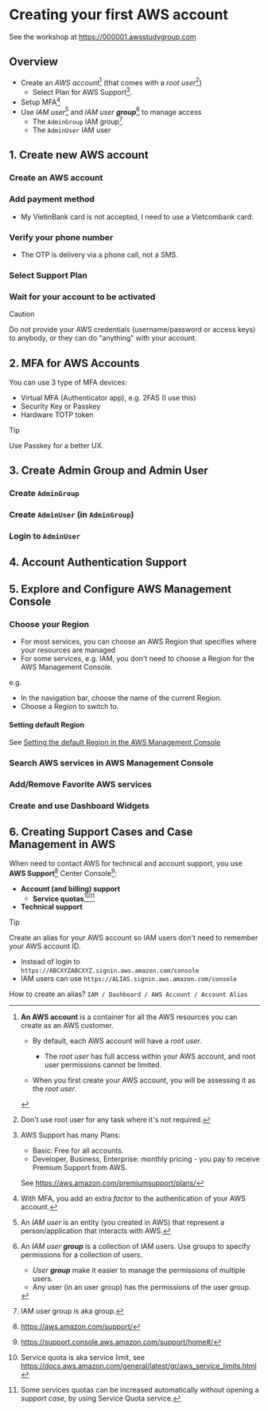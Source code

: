 # Creating your first AWS account

See the workshop at <https://000001.awsstudygroup.com>

## Overview

- Create an _AWS account_[^2] (that comes with a _root user_[^3])
  - Select Plan for AWS Support[^7].
- Setup MFA[^4]
- Use _IAM user_[^5] and _IAM user **group**_[^6] to manage access
  - The `AdminGroup` IAM group[^8]
  - The `AdminUser` IAM user

## 1. Create new AWS account

### Create an AWS account

### Add payment method

- My VietinBank card is not accepted, I need to use a Vietcombank card.

### Verify your phone number

- The OTP is delivery via a phone call, not a SMS.

### Select Support Plan

### Wait for your account to be activated

> [!CAUTION]
> Do not provide your AWS credentials (username/password or access keys) to anybody, or they can do "anything" with your account.

## 2. MFA for AWS Accounts

You can use 3 type of MFA devices:

- Virtual MFA (Authenticator app), e.g. 2FAS (I use this)
- Security Key or Passkey
- Hardware TOTP token

> [!TIP]
> Use Passkey for a better UX.

## 3. Create Admin Group and Admin User

### Create `AdminGroup`

### Create `AdminUser` (in `AdminGroup`)

### Login to `AdminUser`

## 4. Account Authentication Support

## 5. Explore and Configure AWS Management Console

### Choose your Region

- For most services, you can choose an AWS Region that specifies where your resources are managed
- For some services, e.g. IAM, you don't need to choose a Region for the AWS Management Console.

e.g.

- In the navigation bar, choose the name of the current Region.
- Choose a Region to switch to.

#### Setting default Region

See [Setting the default Region in the AWS Management Console](https://docs.aws.amazon.com/awsconsolehelpdocs/latest/gsg/change-default-region.html)

### Search AWS services in AWS Management Console

### Add/Remove Favorite AWS services

### Create and use Dashboard Widgets

## 6. Creating Support Cases and Case Management in AWS

When need to contact AWS for technical and account support, you use **AWS Support**[^9] Center Console[^10]:

- **Account (and billing) support**
  - **Service quotas**[^11][^12]
- **Technical support**

> [!TIP]
> Create an alias for your AWS account so IAM users don't need to remember your AWS account ID.
>
> - Instead of login to `https://ABCXYZABCXYZ.signin.aws.amazon.com/console`
> - IAM users can use `https://ALIAS.signin.aws.amazon.com/console`
>
> How to create an alias? `IAM / Dashboard / AWS Account / Account Alias`

[^1]: https://000001.awsstudygroup.com/
[^2]:
    **An AWS account** is a container for all the AWS resources you can create as an AWS customer.

    - By default, each AWS account will have a _root user_.

      - The _root user_ has full access within your AWS account, and root user permissions cannot be limited.

    - When you first create your AWS account, you will be assessing it as the _root user_.

[^3]: Don't use root user for any task where it's not required.
[^4]: With MFA, you add an extra _factor_ to the authentication of your AWS account.
[^5]: An _IAM user_ is an entity (you created in AWS) that represent a person/application that interacts with AWS.
[^6]:
    An _IAM user **group**_ is a collection of IAM users. Use groups to specify permissions for a collection of users.

    - _User **group**_ make it easier to manage the permissions of multiple users.
    - Any user (in an user group) has the permissions of the user group.

[^7]: AWS Support has many Plans:

    - Basic: Free for all accounts.
    - Developer, Business, Enterprise: monthly pricing - you pay to receive Premium Support from AWS.

    See <https://aws.amazon.com/premiumsupport/plans/>

[^8]: IAM user group is aka group.
[^9]: https://aws.amazon.com/support/
[^10]: https://support.console.aws.amazon.com/support/home#/
[^11]: Service quota is aka service limit, see https://docs.aws.amazon.com/general/latest/gr/aws_service_limits.html
[^12]: Some services quotas can be increased automatically without opening a _support case_, by using Service Quota service.
